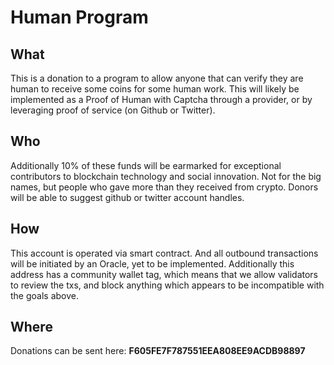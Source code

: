 <h1>Human Program</h1>

<h2>What</h2>

This is a donation to a program to allow anyone that can verify they are human to receive some coins for some human work. This will likely be implemented as a Proof of Human with Captcha through a provider, or by leveraging proof of service (on Github or Twitter).

<h2>Who</h2>

Additionally 10% of these funds will be earmarked for exceptional contributors to blockchain technology and social innovation. Not for the big names, but people who gave more than they received from crypto. Donors will be able to suggest github or twitter account handles.

<h2>How</h2>

This account is operated via smart contract. And all outbound transactions will be initiated by an Oracle, yet to be implemented. Additionally this address has a community wallet tag, which means that we allow validators to review the txs, and block anything which appears to be incompatible with the goals above.

<h2>Where</h2>

Donations can be sent here: **F605FE7F787551EEA808EE9ACDB98897**
